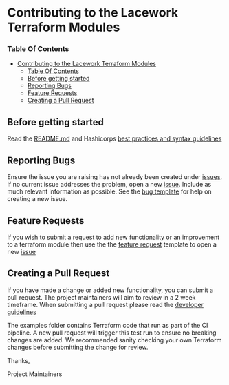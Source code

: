 # Contributing to the Lacework Terraform Modules

### Table Of Contents

- [Contributing to the Lacework Terraform Modules](#contributing-to-the-lacework-terraform-modules)
    - [Table Of Contents](#table-of-contents)
  - [Before getting started](#before-getting-started)
  - [Reporting Bugs](#reporting-bugs)
  - [Feature Requests](#feature-requests)
  - [Creating a Pull Request](#creating-a-pull-request)

## Before getting started

Read the [README.md](README.md) and
 Hashicorps [best practices and syntax guidelines](https://www.terraform.io/docs/configuration/index.html)

## Reporting Bugs

Ensure the issue you are raising has not already been created under [issues](https://github.com/lacework/terraform-oci-iam-user/issues).
If no current issue addresses the problem, open a new [issue](https://github.com/lacework/terraform-oci-iam-user/issues/new).
Include as much relevant information as possible. See the [bug template](https://github.com/lacework/terraform-oci-iam-user/blob/main/.github/ISSUE_TEMPLATE/bug_report.md) for help on creating a new issue.

## Feature Requests

If you wish to submit a request to add new functionality or an improvement to a terraform module then use the the [feature request](https://github.com/lacework/terraform-oci-iam-user/blob/main/.github/ISSUE_TEMPLATE/feature_request.md) template to
open a new [issue](https://github.com/lacework/terraform-oci-iam-user/issues/new)

## Creating a Pull Request

If you have made a change or added new functionality, you can submit a pull request. The project maintainers will aim to review in a 2 week timeframe. When submitting a pull request please read the [developer guidelines](/DEVELOPER_GUIDELINES.md)

The examples folder contains Terraform code that run as part of the CI pipeline. A new pull request will trigger this test run to ensure no breaking changes are added. We recommended sanity checking your own Terraform changes before submitting the change for review.

Thanks,

Project Maintainers
